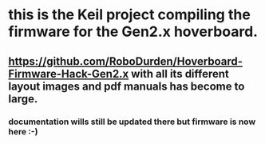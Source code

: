 # this is the Keil project compiling the firmware for the Gen2.x hoverboard.

## https://github.com/RoboDurden/Hoverboard-Firmware-Hack-Gen2.x with all its different layout images and pdf manuals has become to large.
### documentation wills still be updated there but firmware is now here :-)
